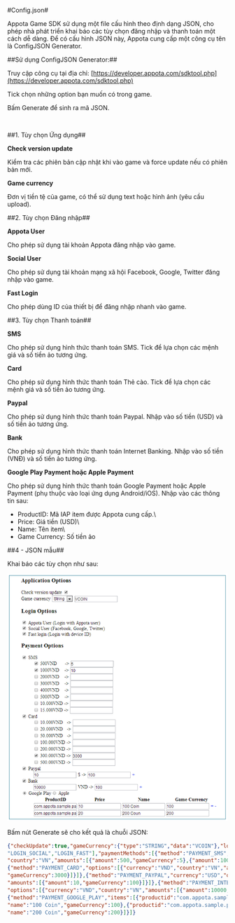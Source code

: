 #Config.json#

Appota Game SDK sử dụng một file cấu hình theo định dạng JSON, cho phép
nhà phát triển khai báo các tùy chọn đăng nhập và thanh toán một cách dễ
dàng. Để có cấu hình JSON này, Appota cung cấp một công cụ tên là
ConfigJSON Generator.

##Sử dụng ConfigJSON Generator:##

Truy cập công cụ tại địa chỉ:
[https://developer.appota.com/sdktool.php](https://developer.appota.com/sdktool.php)

Tick chọn những option bạn muốn có trong game.

Bấm Generate để sinh ra mã JSON.

 

##1. Tùy chọn Ứng dụng##

**Check version update**

Kiểm tra các phiên bản cập nhật khi vào game và force update nếu có
phiên bản mới.

**Game currency**

Đơn vị tiền tệ của game, có thể sử dụng text hoặc hình ảnh (yêu cầu
upload).

##2. Tùy chọn Đăng nhập##

**Appota User**

Cho phép sử dụng tài khoản Appota đăng nhập vào game.

**Social User**

Cho phép sử dụng tài khoản mạng xã hội Facebook, Google, Twitter đăng
nhập vào game.

**Fast Login**

Cho phép dùng ID của thiết bị để đăng nhập nhanh vào game.

##3. Tùy chọn Thanh toán##

**SMS**

Cho phép sử dụng hình thức thanh toán SMS. Tick để lựa chọn các mệnh giá
và số tiền ảo tương ứng.

**Card**

Cho phép sử dụng hình thức thanh toán Thẻ cào. Tick để lựa chọn các mệnh
giá và số tiền ảo tương ứng.

**Paypal**

Cho phép sử dụng hình thức thanh toán Paypal. Nhập vào số tiền (USD) và
số tiền ảo tương ứng.

**Bank**

Cho phép sử dụng hình thức thanh toán Internet Banking. Nhập vào số tiền
(VNĐ) và số tiền ảo tương ứng.

**Google Play Payment hoặc Apple Payment**

Cho phép sử dụng hình thức thanh toán Google Payment hoặc Apple Payment
(phụ thuộc vào loại ứng dụng Android/iOS). Nhập vào các thông tin sau:

- ProductID: Mã IAP item được Appota cung cấp.\
 - Price: Giá tiền (USD)\
 - Name: Tên item\
 - Game Currency: Số tiền ảo

##4 - JSON mẫu##

Khai báo các tùy chọn như sau:

![](json_sample.png)

Bấm nút Generate sẽ cho kết quả là chuỗi JSON:

``` json
{"checkUpdate":true,"gameCurrency":{"type":"STRING","data":"VCOIN"},"loginMethods":["LOGIN_APPOTA",
"LOGIN_SOCIAL","LOGIN_FAST"],"paymentMethods":[{"method":"PAYMENT_SMS","options":[{"currency":"VND",
"country":"VN","amounts":[{"amount":500,"gameCurrency":5},{"amount":1000,"gameCurrency":10}]}]},
{"method":"PAYMENT_CARD","options":[{"currency":"VND","country":"VN","amounts":[{"amount":300000,
"gameCurrency":3000}]}]},{"method":"PAYMENT_PAYPAL","currency":"USD","options":[{"country":"VN",
"amounts":[{"amount":10,"gameCurrency":100}]}]},{"method":"PAYMENT_INTERNET_BANKING",
"options":[{"currency":"VND","country":"VN","amounts":[{"amount":10000,"gameCurrency":100}]}]},
{"method":"PAYMENT_GOOGLE_PLAY","items":[{"productid":"com.appota.sample.pack1","price":"10",
"name":"100 Coin","gameCurrency":100},{"productid":"com.appota.sample.pack2","price":"20",
"name":"200 Coin","gameCurrency":200}]}]}
```
